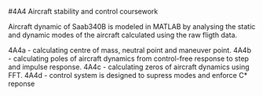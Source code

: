 #4A4 Aircraft stability and control coursework

Aircraft dynamic of Saab340B is modeled in MATLAB by analysing the static and dynamic modes of the aircraft calculated using the raw fligth data.

4A4a - calculating centre of mass, neutral point and maneuver point.
4A4b - calculating poles of aircraft dynamics from control-free response to step and impulse response.
4A4c - calculating zeros of aircraft dynamics using FFT.
4A4d - control system is designed to supress modes and enforce C* reponse

